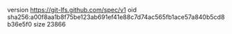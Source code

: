 version https://git-lfs.github.com/spec/v1
oid sha256:a00f8aa1b8f75be123ab691ef41e88c7d74ac565fb1ace57a840b5cd8b36e5f0
size 23866
